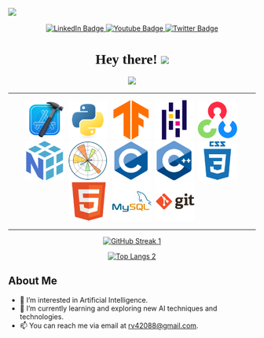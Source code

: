 <!---
NME-rahul/NME-rahul is a ✨ special ✨ repository because its `README.md` (this file) appears on your GitHub profile.
You can click the Preview link to take a look at your changes.
--->
![](https://komarev.com/ghpvc/?username=your-github-username&color=green)

<div align="center">
  <div id="badges">
    <a href="https://www.linkedin.com/in/rahul-verma-445371227/">
      <img src="https://img.shields.io/badge/LinkedIn-blue?style=for-the-badge&logo=linkedin&logoColor=white" alt="LinkedIn Badge"/>
    </a>
    <a href="https://www.youtube.com/channel/UCVgjR8Zu8QZOXYzmWXGbaxg">
      <img src="https://img.shields.io/badge/YouTube-red?style=for-the-badge&logo=youtube&logoColor=white" alt="Youtube Badge"/>
    </a>
    <a href="https://twitter.com/Rahulve81210450">
      <img src="https://img.shields.io/badge/Twitter-blue?style=for-the-badge&logo=twitter&logoColor=white" alt="Twitter Badge"/>
    </a>
  </div>

  <!--profile views
  <img src="https://komarev.com/ghpvc/?username=NME-rahul&style=flat-square&color=blue" alt=""/>
  --->
  
  <h1 style="font-family:MS">
    Hey there!
    <img src="https://media.giphy.com/media/hvRJCLFzcasrR4ia7z/giphy.gif" width="30px"/>
  </h1>

  <p align="center">
    <img src="https://github.com/NME-rahul/Doodle_draw-Recognition/blob/main/images/Firefly%20animated%20Image%20of%20a%20AI%20working%20on%20a%20project%20and%20the%20background%20should%20be%20aesthetic%20and%20creat%20(1).jpg" />
  </p>

---
  <div>
  <img src="https://github.com/devicons/devicon/blob/master/icons/xcode/xcode-original.svg"  title="xcode" alt="CSS" width="80" height="80"/>&nbsp;
  <img src="https://github.com/devicons/devicon/blob/master/icons/python/python-original.svg"  title="python" alt="CSS" width="80" height="80"/>&nbsp;
  <img src="https://github.com/devicons/devicon/blob/master/icons/tensorflow/tensorflow-original.svg"  title="tensorflow" alt="CSS" width="80" height="80"/>&nbsp;
  <img src="https://github.com/devicons/devicon/blob/master/icons/pandas/pandas-original.svg"  title="pandas" alt="CSS" width="80" height="80"/>&nbsp;
  <img src="https://github.com/devicons/devicon/blob/master/icons/opencv/opencv-original.svg"  title="opencv" alt="CSS" width="80" height="80"/>&nbsp;
  <img src="https://github.com/devicons/devicon/blob/master/icons/numpy/numpy-original.svg"  title="numpy" alt="numpy" width="80" height="80"/>&nbsp;
  <img src="https://github.com/devicons/devicon/blob/master/icons/matplotlib/matplotlib-original.svg"  title="matplot" alt="matplot" width="80" height="80"/>&nbsp;
  <img src="https://github.com/devicons/devicon/blob/master/icons/c/c-original.svg"  title="c" alt="c" width="80" height="80"/>&nbsp;
  <img src="https://github.com/devicons/devicon/blob/master/icons/cplusplus/cplusplus-original.svg"  title="c++" alt="c++" width="80" height="80"/>&nbsp;
  <img src="https://github.com/devicons/devicon/blob/master/icons/css3/css3-plain-wordmark.svg"  title="CSS3" alt="CSS" width="80" height="80"/>&nbsp;
  <img src="https://github.com/devicons/devicon/blob/master/icons/html5/html5-original.svg" title="HTML5" alt="HTML" width="80" height="80"/>&nbsp;
  <img src="https://github.com/devicons/devicon/blob/master/icons/mysql/mysql-original-wordmark.svg" title="MySQL"  alt="MySQL" width="80" height="80"/>&nbsp;
  <img src="https://github.com/devicons/devicon/blob/master/icons/git/git-original-wordmark.svg" title="Git" alt="Git" width="80" height="80"/>
</div>

----

</div>

<div align="center">
  
[![GitHub Streak 1](http://github-readme-streak-stats.herokuapp.com?user=NME-rahul&theme=dark&background=000000)](https://git.io/streak-stats)
  
[![Top Langs 2](https://github-readme-stats.vercel.app/api/top-langs/?username=NME-rahul&layout=compact&theme=vision-friendly-dark)](https://github.com/anuraghazra/github-readme-stats)
</div>


## About Me
- 👀 I’m interested in Artificial Intelligence.
- 🌱 I’m currently learning and exploring new AI techniques and technologies.
- 📫 You can reach me via email at rv42088@gmail.com.
